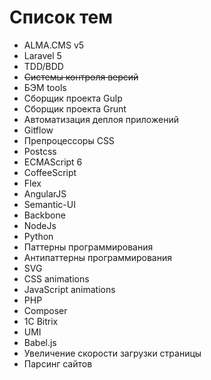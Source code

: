 # Список тем
<ul>
	<li>ALMA.CMS v5</li>
	<li>Laravel 5</li>
	<li>TDD/BDD</li>
	<li><del>Cистемы контроля версий</del></li>
	<li>БЭМ tools</li>
	<li>Сборщик проекта Gulp</li>
	<li>Сборщик проекта Grunt</li>
	<li>Автоматизация деплоя приложений</li>
	<li>Gitflow</li>
	<li>Препроцессоры CSS</li>
	<li>Postcss</li>
	<li>ECMAScript 6</li>
	<li>CoffeeScript</li>
	<li>Flex</li>
	<li>AngularJS</li>
	<li>Semantic-UI</li>
	<li>Backbone</li>
	<li>NodeJs</li>
	<li>Python</li>
	<li>Паттерны программирования</li>
	<li>Антипаттерны программирования</li>
	<li>SVG</li>
	<li>CSS animations</li>
	<li>JavaScript animations</li>
	<li>PHP</li>
	<li>Composer</li>
	<li>1C Bitrix</li>
	<li>UMI</li>
	<li>Babel.js</li>
	<li>Увеличение скорости загрузки страницы</li>
	<li>Парсинг сайтов</li>
</ul>

